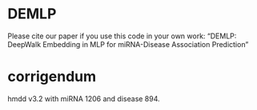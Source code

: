 # DEMLP
Please cite our paper if you use this code in your own work:  “DEMLP: DeepWalk Embedding in MLP for miRNA-Disease Association Prediction”

# corrigendum
hmdd v3.2 with miRNA 1206 and disease 894. 
